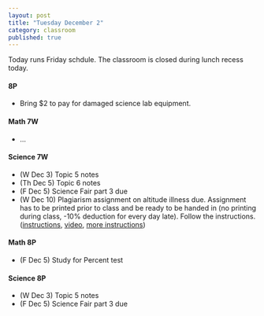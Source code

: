 ```yaml
---
layout: post
title: "Tuesday December 2"
category: classroom
published: true
---
```

Today runs Friday schdule. The classroom is closed during lunch recess today.

#### 8P
* Bring $2 to pay for damaged science lab equipment.

#### Math 7W
* ...

#### Science 7W
* (W Dec 3) Topic 5 notes
* (Th Dec 5) Topic 6 notes
* (F Dec 5) Science Fair part 3 due
* (W Dec 10) Plagiarism assignment on altitude illness due. Assignment has to be printed prior to class and be ready to be handed in (no printing during class, -10% deduction for every day late). Follow the instructions. ([instructions](https://www.dropbox.com/s/1itp2t9bc6txllf/Plagiarism%20Assignment%20on%20altitude%20illness.pdf?dl=0), [video](http://youtu.be/KUPNCBQw4o0), [more instructions](https://www.dropbox.com/s/372smqdc3lqz683/Instructions%20for%20finishing%20plagiarism%20assignment.pdf?dl=0))

#### Math 8P
* (F Dec 5) Study for Percent test

#### Science 8P
* (W Dec 3) Topic 5 notes
* (F Dec 5) Science Fair part 3 due
